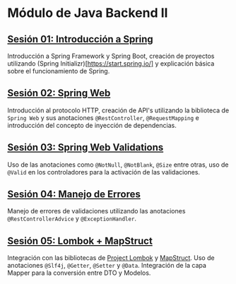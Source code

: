 # Módulo de Java Backend II

## [Sesión 01: Introducción a Spring](/sesion-01-introduccion/)

Introducción a Spring Framework y Spring Boot, creación de proyectos utilizando (Spring Initializr)[https://start.spring.io/] y explicación básica sobre el funcionamiento de Spring.

## [Sesión 02: Spring Web](/sesion-02-http/)

Introducción al protocolo HTTP, creación de API's utilizando la biblioteca de `Spring Web` y sus anotaciones `@RestController`, `@RequestMapping` e introducción del concepto de inyección de dependencias.

## [Sesión 03: Spring Web Validations](/sesion-03-validation/)

Uso de las anotaciones como `@NotNull`, `@NotBlank`, `@Size` entre otras, uso de `@Valid` en los controladores para la activación de las validaciones.

## [Sesión 04: Manejo de Errores](/sesion-04-error-handler/)

Manejo de errores de validaciones utilizando las anotaciones `@RestControllerAdvice` y `@ExceptionHandler`.

## [Sesión 05: Lombok + MapStruct](/sesion-05-lombok-mapstruct/)

Integración con las bibliotecas de [Project Lombok](https://projectlombok.org/) y [MapStruct](https://mapstruct.org/). Uso de anotaciones `@Slf4j`, `@Getter`, `@Setter` y `@Data`. Integración de la capa Mapper para la conversión entre DTO y Modelos.